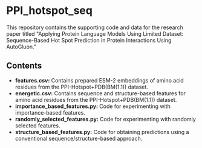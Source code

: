 # PPI_hotspot_seq

This repository contains the supporting code and data for the research paper titled "Applying Protein Language Models Using Limited Dataset: Sequence-Based Hot Spot Prediction in Protein Interactions Using AutoGluon."

## Contents

- **features.csv:** Contains prepared ESM-2 embeddings of amino acid residues from the PPI-Hotspot+PDB(BM(1.1)) dataset.
- **energetic.csv:** Contains sequence and structure-based features for amino acid residues from the PPI-Hotspot+PDB(BM(1.1)) dataset.
- **importance_based_features.py:** Code for experimenting with importance-based features.
- **randomly_selected_features.py:** Code for experimenting with randomly selected features.
- **structure_based_features.py:** Code for obtaining predictions using a conventional sequence/structure-based approach.


